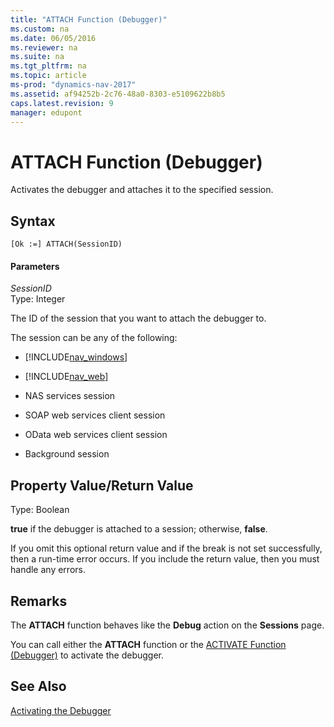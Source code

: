 ```yaml
---
title: "ATTACH Function (Debugger)"
ms.custom: na
ms.date: 06/05/2016
ms.reviewer: na
ms.suite: na
ms.tgt_pltfrm: na
ms.topic: article
ms-prod: "dynamics-nav-2017"
ms.assetid: af94252b-2c76-48a0-8303-e5109622b8b5
caps.latest.revision: 9
manager: edupont
---
```

# ATTACH Function (Debugger)
Activates the debugger and attaches it to the specified session.  
  
## Syntax  
  
```  
[Ok :=] ATTACH(SessionID)   
```  
  
#### Parameters  
 *SessionID*  
 Type: Integer  
  
 The ID of the session that you want to attach the debugger to.  
  
 The session can be any of the following:  
  
-   [!INCLUDE[nav_windows](includes/nav_windows_md.md)]  
  
-   [!INCLUDE[nav_web](includes/nav_web_md.md)]  
  
-   NAS services session  
  
-   SOAP web services client session  
  
-   OData web services client session  
  
-   Background session  
  
## Property Value/Return Value  
 Type: Boolean  
  
 **true** if the debugger is attached to a session; otherwise, **false**.  
  
 If you omit this optional return value and if the break is not set successfully, then a run-time error occurs. If you include the return value, then you must handle any errors.  
  
## Remarks  
 The **ATTACH** function behaves like the **Debug** action on the **Sessions** page.  
  
 You can call either the **ATTACH** function or the [ACTIVATE Function \(Debugger\)](ACTIVATE-Function--Debugger-.md) to activate the debugger.  
  
## See Also  
 [Activating the Debugger](Activating-the-Debugger.md)